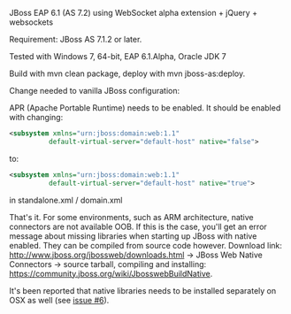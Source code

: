 JBoss EAP 6.1 (AS 7.2) using WebSocket alpha extension + jQuery + websockets

Requirement: JBoss AS 7.1.2 or later.

Tested with Windows 7, 64-bit, EAP 6.1.Alpha, Oracle JDK 7

Build with mvn clean package, deploy with mvn jboss-as:deploy.

Change needed to vanilla JBoss configuration:

APR (Apache Portable Runtime) needs to be enabled. It should be enabled with changing:

```xml
<subsystem xmlns="urn:jboss:domain:web:1.1"
          default-virtual-server="default-host" native="false">
```
to:

```xml
<subsystem xmlns="urn:jboss:domain:web:1.1"
          default-virtual-server="default-host" native="true">
```
in standalone.xml / domain.xml

That's it. For some environments, such as ARM architecture, native connectors are not available OOB.
If this is the case, you'll get an error message about missing libraries when starting up JBoss with
native enabled. They can be compiled from source code however. Download link: http://www.jboss.org/jbossweb/downloads.html ->
JBoss Web Native Connectors -> source tarball, compiling and installing: https://community.jboss.org/wiki/JbosswebBuildNative.

It's been reported that native libraries needs to be installed separately on OSX as well (see
[issue #6](https://github.com/eis/jboss-websocket-demo/issues/6)).
